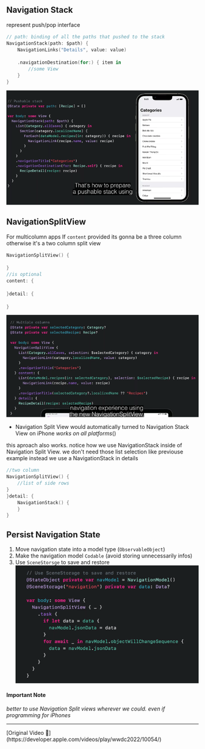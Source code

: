 ## Navigation Stack
represent push/pop interface
```swift
// path: binding of all the paths that pushed to the stack
NavigationStack(path: $path) {
	NavigationLinks("Details", value: value)

	.navigationDestination(for:) { item in
		//some View
	}
}

```
![navigation stack](pictures/navigation-stack.png)

## NavigationSplitView
For multicolumn apps
If `content` provided its gonna be a three column otherwise it's a two column split view
```swift
NavigationSplitView() {
					   
}
//is optional
content: {
		  
}detail: {
		 
}
```
![navigation split view](pictures/navigation-split-view.png)
* Navigation Split View would automatically turned to Navigation Stack View on iPhone *works on all platforms*()

this aproach also works. notice how we use NavigationStack inside of Navigation Split View. we don't need those list selection like previouse example instead we use a NavigationStack in details
```swift
//two column
NavigationSplitView() {
	//list of side rows					   
}
}detail: {
	NavigationStack() {
	}
}
```

## Persist Navigation State
1) Move navigation state into a model type (`ObservableObject`)
2) Make the navigation model `Codable` (avoid storing unnecessarily infos)
3) Use `SceneStorsge` to save and restore
![navigation-storage](pictures/navigation-storage.png)
#### Important Note
*better to use Navigation Split views wherever we could. even if programming for iPhones*

<hr>
[Original Video 🎥](https://developer.apple.com/videos/play/wwdc2022/10054/)